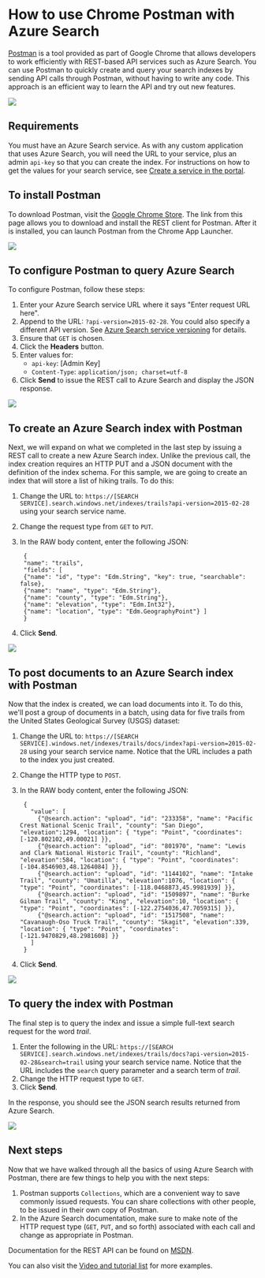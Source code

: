 <properties
	pageTitle="Use Chrome Postman with Azure Search | Microsoft Azure | Hosted cloud search service"
	description="Use Chrome Postman with Azure Search, a hosted cloud search service. Install and configure Postman. Create an Azure Search index. Post documents to and query the index with Postman."
	services="search"
	documentationCenter=""
	authors="HeidiSteen"
	manager="mblythe"
	editor=""
    tags="azure-portal"/>

<tags
	ms.service="search"
	ms.devlang="rest-api"
	ms.workload="search"
	ms.topic="get-started-article"
	ms.tgt_pltfrm="na"
	ms.date="11/04/2015"
	ms.author="heidist"/>

# How to use Chrome Postman with Azure Search #

[Postman](https://chrome.google.com/webstore/detail/postman-rest-client/fdmmgilgnpjigdojojpjoooidkmcomcm "Chrome Postman") is a tool provided as part of Google Chrome that allows developers to work efficiently with REST-based API services such as Azure Search. You can use Postman to quickly create and query your search indexes by sending API calls through Postman, without having to write any code. This approach is an efficient way to learn the API and try out new features.

![][1]

## Requirements ##

You must have an Azure Search service. As with any custom application that uses Azure Search, you will need the URL to your service, plus an admin `api-key` so that you can create the index. For instructions on how to get the values for your search service, see [Create a service in the portal](search-create-service-portal.md).

## To install Postman ##
To download Postman, visit the [Google Chrome Store](https://chrome.google.com/webstore/detail/postman-rest-client/fdmmgilgnpjigdojojpjoooidkmcomcm). The link from this page allows you to download and install the REST client for Postman. After it is installed, you can launch Postman from the Chrome App Launcher.

![][2]

## To configure Postman to query Azure Search ##
To configure Postman, follow these steps:

1. Enter your Azure Search service URL where it says "Enter request URL here".  
2. Append to the URL: `?api-version=2015-02-28`. You could also specify a different API version. See [Azure Search service versioning](https://msdn.microsoft.com/library/azure/dn864560.aspx) for details.
3. Ensure that `GET` is chosen.
4. Click the **Headers** button.
5. Enter values for:
	- `api-key`:  [Admin Key]
	- `Content-Type`: `application/json; charset=utf-8`
6. Click **Send** to issue the REST call to Azure Search and display the JSON response.

![][3]

## To create an Azure Search index with Postman ##

Next, we will expand on what we completed in the last step by issuing a REST call to create a new Azure Search index. Unlike the previous call, the index creation requires an HTTP PUT and a JSON document with the definition of the index schema. For this sample, we are going to create an index that will store a list of hiking trails. To do this:

1. Change the URL to: `https://[SEARCH SERVICE].search.windows.net/indexes/trails?api-version=2015-02-28` using your search service name.
2. Change the request type from `GET` to `PUT`.
3. In the RAW body content, enter the following JSON:

	    {
	    "name": "trails",
	    "fields": [
	    {"name": "id", "type": "Edm.String", "key": true, "searchable": false},
	    {"name": "name", "type": "Edm.String"},
	    {"name": "county", "type": "Edm.String"},
	    {"name": "elevation", "type": "Edm.Int32"},
	    {"name": "location", "type": "Edm.GeographyPoint"} ]
	    }

4. Click **Send**.

![][4]

## To post documents to an Azure Search index with Postman ##
Now that the index is created, we can load documents into it. To do this, we'll post a group of documents in a batch, using data for five trails from the United States Geological Survey (USGS) dataset:

1. Change the URL to: `https://[SEARCH SERVICE].windows.net/indexes/trails/docs/index?api-version=2015-02-28` using your search service name. Notice that the URL includes a path to the index you just created.
2. Change the HTTP type to `POST`.
3. In the RAW body content, enter the following JSON:

	    {
	      "value": [
		    {"@search.action": "upload", "id": "233358", "name": "Pacific Crest National Scenic Trail", "county": "San Diego", "elevation":1294, "location": { "type": "Point", "coordinates": [-120.802102,49.00021] }},
		    {"@search.action": "upload", "id": "801970", "name": "Lewis and Clark National Historic Trail", "county": "Richland", "elevation":584, "location": { "type": "Point", "coordinates": [-104.8546903,48.1264084] }},
		    {"@search.action": "upload", "id": "1144102", "name": "Intake Trail", "county": "Umatilla", "elevation":1076, "location": { "type": "Point", "coordinates": [-118.0468873,45.9981939] }},
		    {"@search.action": "upload", "id": "1509897", "name": "Burke Gilman Trail", "county": "King", "elevation":10, "location": { "type": "Point", "coordinates": [-122.2754036,47.7059315] }},
		    {"@search.action": "upload", "id": "1517508", "name": "Cavanaugh-Oso Truck Trail", "county": "Skagit", "elevation":339, "location": { "type": "Point", "coordinates": [-121.9470829,48.2981608] }}
	      ]
	    }

4. Click **Send**.

![][5]

## To query the index with Postman ##
The final step is to query the index and issue a simple full-text search request for the word *trail*.

1. Enter the following in the URL: `https://[SEARCH SERVICE].search.windows.net/indexes/trails/docs?api-version=2015-02-28&search=trail` using your search service name. Notice that the URL includes the `search` query parameter and a search term of *trail*.
2. Change the HTTP request type to `GET`.
3. Click **Send**.

In the response, you should see the JSON search results returned from Azure Search.

![][6]

## Next steps ##
Now that we have walked through all the basics of using Azure Search with Postman, there are few things to help you with the next steps:

1. Postman supports `Collections`, which are a convenient way to save commonly issued requests. You can share collections with other people, to be issued in their own copy of Postman.
2. In the Azure Search documentation, make sure to make note of the HTTP request type (`GET`, `PUT`, and so forth) associated with each call and change as appropriate in Postman.

Documentation for the REST API can be found on [MSDN](https://msdn.microsoft.com/library/azure/dn798935.aspx).

You can also visit the [Video and tutorial list](search-video-demo-tutorial-list.md) for more examples.

<!-- Image References -->
[1]: ./media/search-chrome-postman/full_postman_client.png
[2]: ./media/search-chrome-postman/postman.png
[3]: ./media/search-chrome-postman/configure.png
[4]: ./media/search-chrome-postman/create_index.png
[5]: ./media/search-chrome-postman/upload_documents.png
[6]: ./media/search-chrome-postman/query.png
